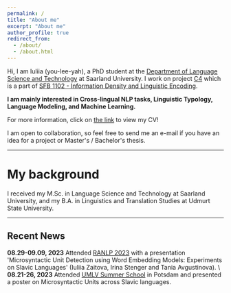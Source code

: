 ```yaml
---
permalink: /
title: "About me"
excerpt: "About me"
author_profile: true
redirect_from: 
  - /about/
  - /about.html
---
```


Hi, I am Iuliia (you-lee-yah), a PhD student at the [Department of Language Science and Technology](https://www.uni-saarland.de/en/department/lst.html) at Saarland University. I work on project [C4](https://sfb1102.uni-saarland.de/projects/mutual-intelligibility-and-surprisal-in-slavic-intercomprehension-incomslav/) which is a part of [SFB 1102 - Information Density and Linguistic Encoding](https://sfb1102.uni-saarland.de).

**I am mainly interested in Cross-lingual NLP tasks, Linguistic Typology, Language Modeling, and Machine Learning.**

For more information, click on [the link](https://github.com/IuliiaZaitova/iuliiazaitova.github.io/blob/master/files/cv_iuliia_zaitova.pdf) to view my CV!

I am open to collaboration, so feel free to send me an e-mail if you have an idea for a project or Master's / Bachelor's thesis.

---

My background
======
I received my M.Sc. in Language Science and Technology at Saarland University, and my B.A. in Linguistics and Translation Studies at Udmurt State University.



---
## Recent News
**08.29-09.09, 2023** Attended [RANLP 2023](https://ranlp.org/ranlp2023/) with a presentation 'Microsyntactic Unit Detection using Word Embedding Models: Experiments on Slavic Languages' (Iuliia Zaitova, Irina Stenger and Tania Avgustinova). \\
**08.21-26, 2023** Attended [UMLV Summer School](https://www.sfb1287.uni-potsdam.de/summer-school-2023/) in Potsdam and presented a poster on Microsyntactic Units across Slavic languages.